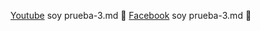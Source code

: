 [Youtube](https://www.youtube.com/) soy prueba-3.md 🥇
[Facebook](https://www.facebook.com/) soy prueba-3.md 🥇